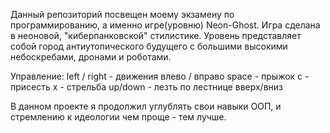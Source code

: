 Данный репозиторий посвещен моему экзамену по программированию, а именно игре(уровню) Neon-Ghost. Игра сделана в неоновой, "киберпанковской" стилистике. Уровень представляет собой город антиутопического будущего с большими высокими небоскребами, дронами и роботами.

Управление:
left / right - движения влево / вправо
space - прыжок
c - присесть
x - стрельба
up/down - лезть по лестнице вверх/вниз

В данном проекте я продолжил углублять свои навыки ООП, и стремлению к идеологии чем проще - тем лучше.

